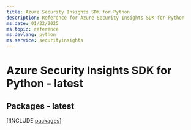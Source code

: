 ```yaml
---
title: Azure Security Insights SDK for Python
description: Reference for Azure Security Insights SDK for Python
ms.date: 01/22/2025
ms.topic: reference
ms.devlang: python
ms.service: securityinsights
---
```

# Azure Security Insights SDK for Python - latest
## Packages - latest
[!INCLUDE [packages](security-insights-index.md)]